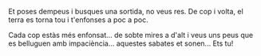 Et poses dempeus i busques una sortida, no veus res.
De cop i volta, el terra es torna tou i t'enfonses a poc a poc.

Cada cop estàs més enfonsat... de sobte mires a d'alt i veus 
uns peus que es belluguen amb impaciència... aquestes sabates 
et sonen... Ets tu!